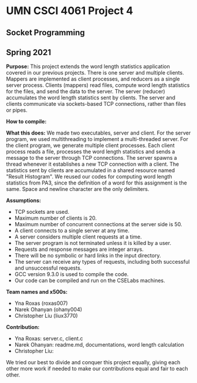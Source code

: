 # UMN CSCI 4061 Project 4
## Socket Programming
## Spring 2021

**Purpose:** 
This project extends the word length statistics application covered in our previous projects. There is one server and multiple clients. Mappers are implemented as client processes, and reducers as a single server process. Clients (mappers) read files, compute word length statistics for the files, and send the data to the server. The server (reducer) accumulates the word length statistics sent by clients. The server and clients communicate via sockets-based TCP connections, rather than files or pipes.

**How to compile:**  


**What this does:**
We made two executables, server and client. For the server program, we used multithreading to implement a multi-threaded server. For the client program, we generate multiple client processes. Each client process reads a file, processes the word length statistics and sends a message to the server through TCP connections. The server spawns a thread whenever it establishes a new TCP connection with a client. The statistics sent by clients are accumulated in a shared resource named "Result Histogram". We reused our codes for computing word length statistics from PA3, since the definition of a word for this assignment is the same. Space and newline character are the only delimiters.

**Assumptions:**
* TCP sockets are used.
* Maximum number of clients is 20.
* Maximum number of concurrent connections at the server side is 50.
* A client connects to a single server at any time.
* A server considers multiple client requests at a time.
* The server program is not terminated unless it is killed by a user.
* Requests and response messages are integer arrays.
* There will be no symbolic or hard links in the input directory.
* The server can receive any types of requests, including both successful and unsuccessful requests.
* GCC version 9.3.0 is used to compile the code.
* Our code can be compiled and run on the CSELabs machines.

**Team names and x500s:** 
* Yna Roxas (roxas007)
* Narek Ohanyan (ohany004)
* Christopher Liu (liux3770)

**Contribution:**
* Yna Roxas: server.c, client.c
* Narek Ohanyan: readme.md, documentations, word length calculation
* Christopher Liu: 
  
We tried our best to divide and conquer this project equally, giving each other more work if needed to make our contributions equal and fair to each other.